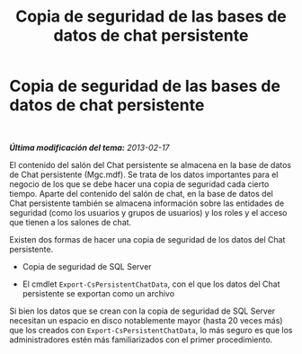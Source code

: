 ﻿---
title: Copia de seguridad de las bases de datos de chat persistente
TOCTitle: Copia de seguridad de las bases de datos de chat persistente
ms:assetid: b99ebdc0-a025-44d7-9d74-37a7365f330d
ms:mtpsurl: https://technet.microsoft.com/es-es/library/JJ945646(v=OCS.15)
ms:contentKeyID: 52061759
ms.date: 01/07/2017
mtps_version: v=OCS.15
ms.translationtype: HT
---

# Copia de seguridad de las bases de datos de chat persistente

 

_**Última modificación del tema:** 2013-02-17_

El contenido del salón del Chat persistente se almacena en la base de datos de Chat persistente (Mgc.mdf). Se trata de los datos importantes para el negocio de los que se debe hacer una copia de seguridad cada cierto tiempo. Aparte del contenido del salón de chat, en la base de datos del Chat persistente también se almacena información sobre las entidades de seguridad (como los usuarios y grupos de usuarios) y los roles y el acceso que tienen a los salones de chat.

Existen dos formas de hacer una copia de seguridad de los datos del Chat persistente.

  - Copia de seguridad de SQL Server

  - El cmdlet `Export-CsPersistentChatData`, con el que los datos del Chat persistente se exportan como un archivo

Si bien los datos que se crean con la copia de seguridad de SQL Server necesitan un espacio en disco notablemente mayor (hasta 20 veces más) que los creados con `Export-CsPersistentChatData`, lo más seguro es que los administradores estén más familiarizados con el primer procedimiento.

